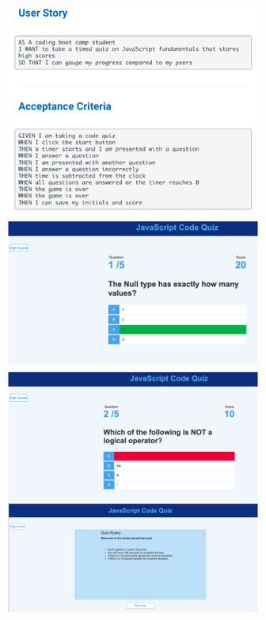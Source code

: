 ![Javascript Quiz Project ](assets/images/criteria.png)

![Image of Correct Answer ](assets/images/correct.png)

![Image of Incorrect Answer](assets/images/incorrect.png)
![Image of Quiz Rules Page](assets/images/indexScreen.png)
